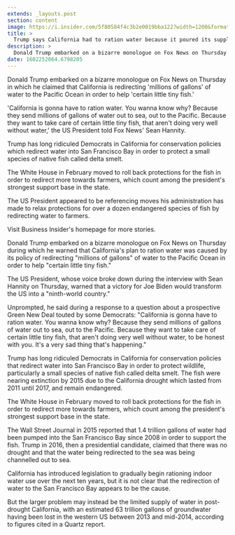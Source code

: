 ```yaml
--- 
extends: _layouts.post 
section: content 
image: https://i.insider.com/5f80584f4c3b2e0019bba122?width=1200&format=jpeg 
title: > 
  Trump says California had to ration water because it poured its supply into the sea to 'take care of certain little tiny fish' during a bizarre rant on Fox News 
description: > 
  Donald Trump embarked on a bizarre monologue on Fox News on Thursday in which he claimed that California is redirecting 'millions of gallons' of water to the Pacific Ocean in order to help 'certain little tiny fish.'Because they send millions of gallons of water out to sea, out to the Pacific.Because they want to take care of certain little tiny fish, that aren't doing very well without water,' the US President told Fox News' Sean Hannity.Trump has long ridiculed Democrats in California for conservation policies which redirect water into San Francisco Bay in order to protect a small species of native fish called delta smelt.Because they want to take care of certain little tiny fish, that aren't doing very well without water, to be honest with you. 
date: 1602252064.6798205 
--- 
```

Donald Trump embarked on a bizarre monologue on Fox News on Thursday in which he claimed that California is redirecting 'millions of gallons' of water to the Pacific Ocean in order to help 'certain little tiny fish.'

'California is gonna have to ration water. You wanna know why? Because they send millions of gallons of water out to sea, out to the Pacific. Because they want to take care of certain little tiny fish, that aren't doing very well without water,' the US President told Fox News' Sean Hannity.

Trump has long ridiculed Democrats in California for conservation policies which redirect water into San Francisco Bay in order to protect a small species of native fish called delta smelt.

The White House in February moved to roll back protections for the fish in order to redirect more towards farmers, which count among the president's strongest support base in the state.

The US President appeared to be referencing moves his administration has made to relax protections for over a dozen endangered species of fish by redirecting water to farmers.

Visit Business Insider's homepage for more stories.

Donald Trump embarked on a bizarre monologue on Fox News on Thursday during which he warned that California's plan to ration water was caused by its policy of redirecting "millions of gallons" of water to the Pacific Ocean in order to help "certain little tiny fish."

The US President, whose voice broke down during the interview with Sean Hannity on Thursday, warned that a victory for Joe Biden would transform the US into a "ninth-world country."

Unprompted, he said during a response to a question about a prospective Green New Deal touted by some Democrats: "California is gonna have to ration water. You wanna know why? Because they send millions of gallons of water out to sea, out to the Pacific. Because they want to take care of certain little tiny fish, that aren't doing very well without water, to be honest with you. It's a very sad thing that's happening."

Trump has long ridiculed Democrats in California for conservation policies that redirect water into San Francisco Bay in order to protect wildlife, particularly a small species of native fish called delta smelt. The fish were nearing extinction by 2015 due to the California drought which lasted from 2011 until 2017, and remain endangered.

The White House in February moved to roll back protections for the fish in order to redirect more towards farmers, which count among the president's strongest support base in the state.

The Wall Street Journal in 2015 reported that 1.4 trillion gallons of water had been pumped into the San Francisco Bay since 2008 in order to support the fish. Trump in 2016, then a presidential candidate, claimed that there was no drought and that the water being redirected to the sea was being channelled out to sea.

California has introduced legislation to gradually begin rationing indoor water use over the next ten years, but it is not clear that the redirection of water to the San Francisco Bay appears to be the cause.

But the larger problem may instead be the limited supply of water in post-drought California, with an estimated 63 trillion gallons of groundwater having been lost in the western US between 2013 and mid-2014, according to figures cited in a Quartz report.